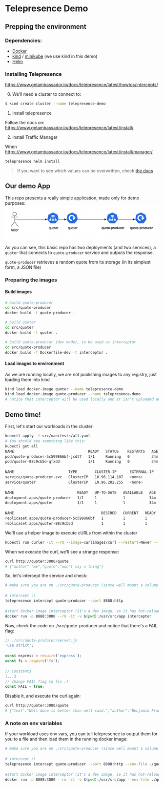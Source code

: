 # Telepresence Demo

## Prepping the environment
### Dependencies:
- [Docker](https://docs.docker.com/)
- [kind](https://kind.sigs.k8s.io/) / [minikube](https://minikube.sigs.k8s.io/docs/start/) (we use kind in this demo) 
- [Helm](https://helm.sh/)

### Installing Telepresence
https://www.getambassador.io/docs/telepresence/latest/howtos/intercepts/

0. We'll need a cluster to connect to:
```bash
$ kind create cluster --name telepresence-demo
```

1. Install telepresence

Follow the docs on: https://www.getambassador.io/docs/telepresence/latest/install/

2. Install Traffic Manager

When https://www.getambassador.io/docs/telepresence/latest/install/manager/

```sh
telepresence helm install
```

> If you want to see which values can be overwritten, check [the docs](https://github.com/telepresenceio/telepresence/tree/release/v2/charts/telepresence)

## Our demo App
This repo presents a really simple application, made only for demo purposes:
![App Overview](./app_overview.png "Basic app overview")

As you can see, this basic repo has two deployments (and two services), a `quoter` that connects to `quote-producer` service and outputs the response. 

`quote-producer` retrieves a random quote from its storage (in its simplest form, a JSON file)

### Preparing the images
#### Build images
```sh
# build quote-producer
cd src/quote-producer
docker build -t quote-producer .
```
```sh
# build quoter
cd src/quoter
docker build -t quoter .
```
```sh
# build quote-producer (dev mode), to be used as interceptor
cd src/quote-producer
docker build -f Dockerfile-dev -t interceptor .
```

#### Load images to environment
As we are running locally, we are not publishing images to any registry, just loading them into kind
```sh
kind load docker-image quoter --name telepresence-demo
kind load docker-image quote-producer --name telepresence-demo
# notice that interceptor will be used locally and it isn't uploaded anywhere
```

## Demo time!
First, let's start our workloads in the cluster:
```sh
kubectl apply -f src/manifests/all.yaml
# You should see something like this: 
kubectl get all
NAME                                  READY   STATUS    RESTARTS   AGE
pod/quote-producer-5c599866bf-jcdt7   1/1     Running   0          34m
pod/quoter-88c9cb5d-qfxdd             1/1     Running   0          34m

NAME                         TYPE        CLUSTER-IP      EXTERNAL-IP   PORT(S)    AGE
service/quote-producer-svc   ClusterIP   10.96.114.107   <none>        3000/TCP   34m
service/quoter               ClusterIP   10.96.202.255   <none>        3000/TCP   34m

NAME                             READY   UP-TO-DATE   AVAILABLE   AGE
deployment.apps/quote-producer   1/1     1            1           34m
deployment.apps/quoter           1/1     1            1           34m

NAME                                        DESIRED   CURRENT   READY   AGE
replicaset.apps/quote-producer-5c599866bf   1         1         1       34m
replicaset.apps/quoter-88c9cb5d             1         1         1       34m

```


We'll use a helper image to execute cURLs from within the cluster
```sh
kubectl run curler -it --rm --image=curlimages/curl --restart=Never -- sh
```

When we execute the curl, we'll see a strange response:
```sh
curl http://quoter:3000/quote
# {"author":"me","quote":"won't say a thing"}
```

So, let's intercept the service and check:
```sh
# make sure you are on ./src/quote-producer (since well mount a volume for the docker image)

# intercept :)
telepresence intercept quote-producer --port 8888:http

#start docker image interceptor (it's a dev image, so it has hot-reloading)
docker run -p 8888:3000 --rm -it -v $(pwd):/usr/src/app interceptor
```

Now, check the code on ./src/quote-producer and notice that there's a FAIL flag: 
```js
// ./src/quote-producer/server.js
'use strict';

const express = require('express');
const fs = require('fs');

// Constants
[...]
// change FAIL flag to fix :)
const FAIL = true;

```

Disable it, and execute the curl again:
```sh
curl http://quoter:3000/quote
# {"text":"Well done is better than well said.","author":"Benjamin Franklin"}
```

### A note on env variables
If your workload uses env vars, you can tell telepresence to output them for you to a file and then load them in the running docker image:
```sh
# make sure you are on ./src/quote-producer (since well mount a volume for the docker image)

# intercept :)
telepresence intercept quote-producer --port 8888:http --env-file ./quote-producer.env

#start docker image interceptor (it's a dev image, so it has hot-reloading)
docker run -p 8888:3000 --rm -it -v $(pwd):/usr/src/app --env-file ./quote-producer.env interceptor
```
